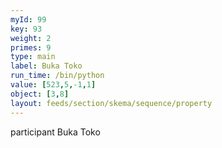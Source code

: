 ```yaml
---
myId: 99
key: 93
weight: 2
primes: 9
type: main
label: Buka Toko
run_time: /bin/python
value: [523,5,-1,1]
object: [3,8]
layout: feeds/section/skema/sequence/property
---
```

participant Buka Toko
